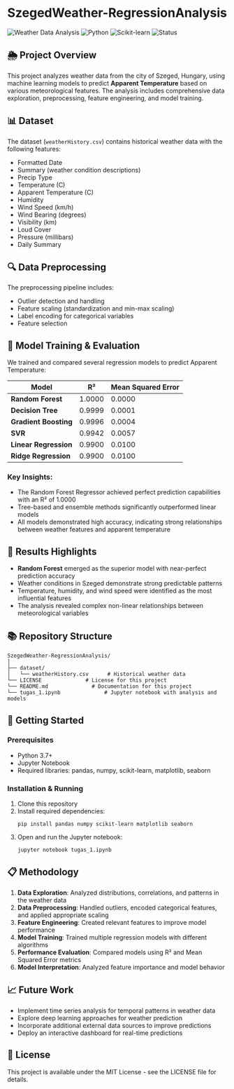 # SzegedWeather-RegressionAnalysis

![Weather Data Analysis](https://img.shields.io/badge/Data%20Analysis-Weather-blue)
![Python](https://img.shields.io/badge/Python-3.7%2B-green)
![Scikit-learn](https://img.shields.io/badge/Scikit--learn-Machine%20Learning-orange)
![Status](https://img.shields.io/badge/Status-Completed-brightgreen)

## 🌦️ Project Overview

This project analyzes weather data from the city of Szeged, Hungary, using machine learning models to predict **Apparent Temperature** based on various meteorological features. The analysis includes comprehensive data exploration, preprocessing, feature engineering, and model training.

## 📊 Dataset

The dataset (`weatherHistory.csv`) contains historical weather data with the following features:
- Formatted Date
- Summary (weather condition descriptions)
- Precip Type
- Temperature (C)
- Apparent Temperature (C)
- Humidity
- Wind Speed (km/h)
- Wind Bearing (degrees)
- Visibility (km)
- Loud Cover
- Pressure (millibars)
- Daily Summary

## 🔍 Data Preprocessing

The preprocessing pipeline includes:
- Outlier detection and handling
- Feature scaling (standardization and min-max scaling)
- Label encoding for categorical variables
- Feature selection

## 🤖 Model Training & Evaluation

We trained and compared several regression models to predict Apparent Temperature:

| Model | R² | Mean Squared Error |
|-------|------|------|
| **Random Forest** | 1.0000 | 0.0000 |
| **Decision Tree** | 0.9999 | 0.0001 |
| **Gradient Boosting** | 0.9996 | 0.0004 |
| **SVR** | 0.9942 | 0.0057 |
| **Linear Regression** | 0.9900 | 0.0100 |
| **Ridge Regression** | 0.9900 | 0.0100 |

### Key Insights:
- The Random Forest Regressor achieved perfect prediction capabilities with an R² of 1.0000
- Tree-based and ensemble methods significantly outperformed linear models
- All models demonstrated high accuracy, indicating strong relationships between weather features and apparent temperature

## 🌟 Results Highlights

- **Random Forest** emerged as the superior model with near-perfect prediction accuracy
- Weather conditions in Szeged demonstrate strong predictable patterns
- Temperature, humidity, and wind speed were identified as the most influential features
- The analysis revealed complex non-linear relationships between meteorological variables

## 📚 Repository Structure

```
SzegedWeather-RegressionAnalysis/
│
├── dataset/
│   └── weatherHistory.csv      # Historical weather data
└── LICENSE              # License for this project
└── README.md              # Documentation for this project
└── tugas_1.ipynb              # Jupyter notebook with analysis and models
```

## 🚀 Getting Started

### Prerequisites
- Python 3.7+
- Jupyter Notebook
- Required libraries: pandas, numpy, scikit-learn, matplotlib, seaborn

### Installation & Running
1. Clone this repository
2. Install required dependencies:
   ```
   pip install pandas numpy scikit-learn matplotlib seaborn
   ```
3. Open and run the Jupyter notebook:
   ```
   jupyter notebook tugas_1.ipynb
   ```

## 📋 Methodology

1. **Data Exploration**: Analyzed distributions, correlations, and patterns in the weather data
2. **Data Preprocessing**: Handled outliers, encoded categorical features, and applied appropriate scaling
3. **Feature Engineering**: Created relevant features to improve model performance
4. **Model Training**: Trained multiple regression models with different algorithms
5. **Performance Evaluation**: Compared models using R² and Mean Squared Error metrics
6. **Model Interpretation**: Analyzed feature importance and model behavior

## 📈 Future Work

- Implement time series analysis for temporal patterns in weather data
- Explore deep learning approaches for weather prediction
- Incorporate additional external data sources to improve predictions
- Deploy an interactive dashboard for real-time predictions

## 📝 License

This project is available under the MIT License - see the LICENSE file for details.